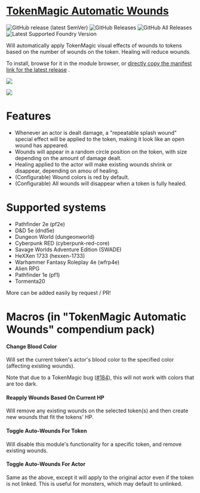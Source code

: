 # [TokenMagic Automatic Wounds](https://foundryvtt.com/packages/tokenmagic-automatic-wounds/)

![GitHub release (latest SemVer)](https://img.shields.io/github/v/release/shemetz/tokenmagic-automatic-wounds?style=for-the-badge)
![GitHub Releases](https://img.shields.io/github/downloads/shemetz/tokenmagic-automatic-wounds/latest/total?style=for-the-badge)
![GitHub All Releases](https://img.shields.io/github/downloads/shemetz/tokenmagic-automatic-wounds/total?style=for-the-badge&label=Downloads+total)  
![Latest Supported Foundry Version](https://img.shields.io/endpoint?url=https://foundryshields.com/version?url=https://github.com/shemetz/tokenmagic-automatic-wounds/raw/master/module.json)

Will automatically apply TokenMagic visual effects of wounds to tokens based on the number of wounds on the token.
Healing will reduce wounds.

To install, browse for it in the module browser,
or [directly copy the manifest link for the latest release](https://github.com/shemetz/tokenmagic-automatic-wounds/releases/latest/download/module.json)
.

![](metadata/Screenshot_1.png)

![](https://file.garden/YHgdF6Mz-xKjrLIe/maybe%20permanent/automatic_wounds.webp)

# Features

- Whenever an actor is dealt damage, a "repeatable splash wound" special effect will be applied to the token, making it
  look like an open wound has appeared.
- Wounds will appear in a random circle position on the token, with size depending on the amount of damage dealt.
- Healing applied to the actor will make existing wounds shrink or disappear, depending on amou of healing.
- (Configurable) Wound colors is red by default.
- (Configurable) All wounds will disappear when a token is fully healed.

# Supported systems

- Pathfinder 2e (pf2e)
- D&D 5e (dnd5e)
- Dungeon World (dungeonworld)
- Cyberpunk RED (cyberpunk-red-core)
- Savage Worlds Adventure Edition (SWADE)
- HeXXen 1733 (hexxen-1733)
- Warhammer Fantasy Roleplay 4e (wfrp4e)
- Alien RPG
- Pathfinder 1e (pf1)
- Tormenta20

More can be added easily by request / PR!

# Macros (in "TokenMagic Automatic Wounds" compendium pack)

#### Change Blood Color

Will set the current token's actor's blood color to the specified color (affecting existing wounds).

Note that due to a TokenMagic bug ([#184](https://github.com/Feu-Secret/Tokenmagic/issues/184)), this will not work with
colors that are too dark.

#### Reapply Wounds Based On Current HP

Will remove any existing wounds on the selected token(s) and then create new wounds that fit the tokens' HP.

#### Toggle Auto-Wounds For Token

Will disable this module's functionality for a specific token, and remove existing wounds.

#### Toggle Auto-Wounds For Actor

Same as the above, except it will apply to the original actor even if the token is not linked. This is useful for
monsters, which may default to unlinked.
